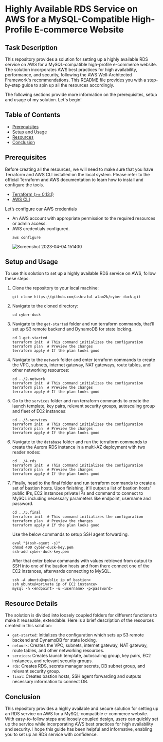 
# Highly Available RDS Service on AWS for a MySQL-Compatible High-Profile E-commerce Website
## Task Description

This repository provides a solution for setting up a highly available RDS service on AWS for a MySQL-compatible high-profile e-commerce website. The solution incorporates AWS best practices for high availability, performance, and security, following the AWS Well-Architected Framework's recommendations. This README file provides you with a step-by-step guide to spin up all the resources accordingly.

The following sections provide more information on the prerequisites, setup and usage of my solution. Let's begin!

## Table of Contents
- [Prerequisites](#prerequisites)
- [Setup and Usage](#setup-and-usage)
- [Resources](#resources)
- [Conclusion](#conclusion)


## Prerequisites
Before creating all the resources, we will need to make sure that you have Terraform and AWS CLI installed on the local system. Please refer to the official Terraform and AWS documentation to learn how to install and configure the tools.
- [Terraform (>= 0.13.1)](https://developer.hashicorp.com/terraform/downloads)  
- [AWS CLI](https://aws.amazon.com/cli/) 

Let’s configure our AWS credentials
- An AWS account with appropriate permission to the required resources or admin access. 
- AWS credentials configured.
    ```
    aws configure
    ```
    ![Screenshot 2023-04-04 151400](https://user-images.githubusercontent.com/96380861/229836651-ae6192fa-68dc-40c3-bfe2-fe54c77982a1.png)



## Setup and Usage
To use this solution to set up a highly available RDS service on AWS, follow these steps:

1. Clone the repository to your local machine:
    ```
    git clone https://github.com/ashraful-alam2k/cyber-duck.git
    ```
2. Navigate to the cloned directory:
    ```
    cd cyber-duck
    ```
4. Navigate to the `get-started` folder and run terraform commands, that’ll set up S3 remote backend and DynamoDB for state locking.
    ```
    cd 1.get-started
    terraform init  # This command initializes the configuration
    terraform plan  # Preview the changes 
    terraform apply # If the plan looks good
    ```

5. Navigate to the `network` folder and enter terraform commands to create the VPC, subnets, internet gateway, NAT gateways, route tables, and other networking resources:
    ```
    cd ../2.network
    terraform init  # This command initializes the configuration
    terraform plan  # Preview the changes 
    terraform apply # If the plan looks good
    ```

6. Go to the `services` folder and run terraform commands to create the launch template, key pairs, relevant security groups, autoscaling group and fleet of EC2 instances:
    ```
    cd ../3.services
    terraform init  # This command initializes the configuration
    terraform plan  # Preview the changes 
    terraform apply # If the plan looks good
    ```

7. Navigate to the `database` folder and run the terraform commands to create the Aurora RDS instance in a multi-AZ deployment with two reader nodes:
    ```
    cd ../4.rds
    terraform init  # This command initializes the configuration
    terraform plan  # Preview the changes 
    terraform apply # If the plan looks good
    ```
8. Finally, head to the final folder and run terraform commands to create a set of bastion hosts. Upon finishing, it'll output a list of bastion hosts' public IPs, EC2 instances private IPs and command to connect to MySQL including necessary parameters like endpoint, username and password. 
    ```
    cd ../5.final
    terraform init  # This command initializes the configuration
    terraform plan  # Preview the changes 
    terraform apply # If the plan looks good
    ```
    Use the below commands to setup SSH agent forwarding.
    ```
    eval "$(ssh-agent -s)"
    chmod 400 cyber-duck-key.pem 
    ssh-add cyber-duck-key.pem 
    ```
    After that enter below commands with values retrieved from output to SSH into one of the bastion hosts and from there connect one of the EC2 instances, afterwards connecting to MySQL.
    ```
    ssh -A ubuntu@<public ip of bastion>
    ssh ubuntu@<private ip of EC2 instance>
    mysql -h <endpoint> -u <username> -p<password>
    ```

## Resource Details
The solution is divided into loosely coupled folders for different functions to make it reuseable, extendable. Here is a brief description of the resources created in this solution:

- `get-started`: Initializes the configuration which sets up S3 remote backend and DynamoDB for state locking.
- `network`: Creates the VPC, subnets, internet gateway, NAT gateway, route tables, and other networking resources.
- `services`: Creates launch template, autoscaling group, key pairs, EC2 instances, and relevant security groups.
- `rds`: Creates RDS, secrets manager secrets, DB subnet group, and relevant security group.
- `final`: Creates bastion hosts, SSH agent forwarding and outputs necessary information to connect DB.


## Conclusion
This repository provides a highly available and secure solution for setting up an RDS service on AWS for a MySQL-compatible e-commerce website. With easy-to-follow steps and loosely coupled design, users can quickly set up the service while incorporating AWS best practices for high availability and security. I hope this guide has been helpful and informative, enabling you to set up an RDS service with confidence.
